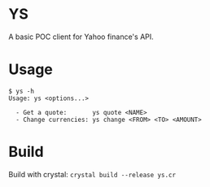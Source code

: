 # YS

A basic POC client for Yahoo finance's API.

# Usage

```
$ ys -h
Usage: ys <options...>

  - Get a quote:       ys quote <NAME>
  - Change currencies: ys change <FROM> <TO> <AMOUNT>

```

# Build

Build with crystal: `crystal build --release ys.cr`
